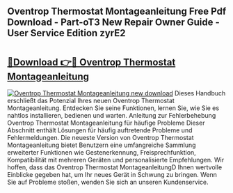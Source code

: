 ## Oventrop Thermostat Montageanleitung Free Pdf Download - Part-oT3 New Repair Owner Guide - User Service Edition zyrE2

# <h2><a href="http://df7bpof.blite.top/?on=Oventrop+Thermostat+Montageanleitung">🔗Download 👉🔴 Oventrop Thermostat Montageanleitung</a></h2>

[![Oventrop Thermostat Montageanleitung new download](https://i.imgur.com/lujVjoI.png)](http://df7bpof.blite.top/?on=Oventrop+Thermostat+Montageanleitung)
Dieses Handbuch erschließt das Potenzial Ihres neuen Oventrop Thermostat Montageanleitung. Entdecken Sie seine Funktionen, lernen Sie, wie Sie es nahtlos installieren, bedienen und warten. Anleitung zur Fehlerbehebung Oventrop Thermostat Montageanleitung für häufige Probleme Dieser Abschnitt enthält Lösungen für häufig auftretende Probleme und Fehlermeldungen. Die neueste Version von Oventrop Thermostat Montageanleitung bietet Benutzern eine umfangreiche Sammlung erweiterter Funktionen wie Gestenerkennung, Freisprechfunktion, Kompatibilität mit mehreren Geräten und personalisierte Empfehlungen. Wir hoffen, dass das Oventrop Thermostat MontageanleitungD Ihnen wertvolle Einblicke gegeben hat, um Ihr neues Gerät in Schwung zu bringen. Wenn Sie auf Probleme stoßen, wenden Sie sich an unseren Kundenservice.
